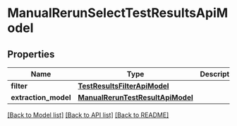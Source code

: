 # ManualRerunSelectTestResultsApiModel


## Properties
Name | Type | Description | Notes
------------ | ------------- | ------------- | -------------
**filter** | [**TestResultsFilterApiModel**](TestResultsFilterApiModel.md) |  | [optional] 
**extraction_model** | [**ManualRerunTestResultApiModel**](ManualRerunTestResultApiModel.md) |  | [optional] 

[[Back to Model list]](../README.md#documentation-for-models) [[Back to API list]](../README.md#documentation-for-api-endpoints) [[Back to README]](../README.md)


